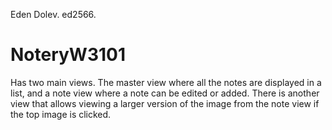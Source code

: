 Eden Dolev.
ed2566.

NoteryW3101
===========
Has two main views. The master view where all the notes are displayed in a list, and a note view where a note can be edited or added.
There is another view that allows viewing a larger version of the image from the note view if the top image is clicked.
